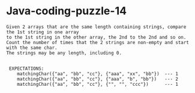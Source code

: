 # Java-coding-puzzle-14

	Given 2 arrays that are the same length containing strings, compare the 1st string in one array 
	to the 1st string in the other array, the 2nd to the 2nd and so on. 
	Count the number of times that the 2 strings are non-empty and start with the same char. 
	The strings may be any length, including 0. 	


	 EXPECTATIONS:
		matchingChar({"aa", "bb", "cc"}, {"aaa", "xx", "bb"})  --- 1
		matchingChar({"aa", "bb", "cc"}, {"aaa", "b", "bb"})   --- 2 
		matchingChar({"aa", "bb", "cc"}, {"", "", "ccc"})      --- 1 

